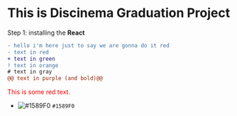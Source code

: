 # This is Discinema Graduation Project

Step 1: installing the <b>React</b>   

```diff
- hello i'm here just to say we are gonna do it red
- text in red
+ text in green
! text in orange
# text in gray
@@ text in purple (and bold)@@
```

<p style='color:red'>This is some red text.</p>

- ![#1589F0](https://placehold.co/15x15/1589F0/1589F0.png) `#1589F0`